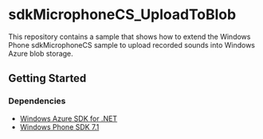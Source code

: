 <h1>sdkMicrophoneCS_UploadToBlob</h1>
<p>This repository contains a sample that shows how to extend the Windows Phone sdkMicrophoneCS sample to upload recorded sounds into Windows Azure blob storage.
</p>
<h2>Getting Started</h2>
<h3>Dependencies</h3>
<ul>
    <li><a href="http://go.microsoft.com/fwlink/?LinkID=234939&clcid=0x409">Windows Azure SDK for .NET</a></li>
    <li><a href="http://www.microsoft.com/download/en/details.aspx?id=27570">Windows Phone SDK 7.1</a></li>
</ul>
